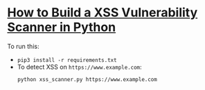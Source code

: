 # [How to Build a XSS Vulnerability Scanner in Python](https://www.thepythoncode.com/article/make-a-xss-vulnerability-scanner-in-python)
To run this:
- `pip3 install -r requirements.txt`
- To detect XSS on `https://www.example.com`:
    ```
    python xss_scanner.py https://www.example.com
    ```